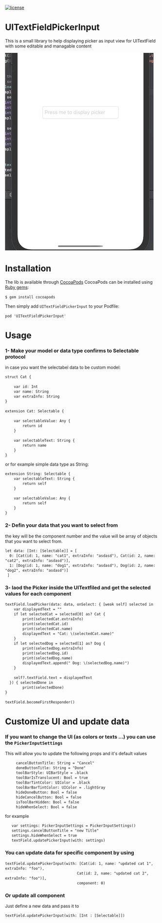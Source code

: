 [![license](https://img.shields.io/github/license/DAVFoundation/captain-n3m0.svg?style=flat-square)](https://github.com/omranaleid/UITextFieldPickerInput/blob/master/LICENSE)

# UITextFieldPickerInput
This is a small library to help displaying picker as input view for UITextField with some editable and managable content 

![](PickerExample.gif)
# Installation
The lib is available through [CocoaPods](https://cocoapods.org) CocoaPods can be installed using [Ruby gems](https://rubygems.org):

 `$ gem install cocoapods`
 
 Then simply add `UITextFieldPickerInput` to your Podfile:
 
 `pod 'UITextFieldPickerInput'`
 
# Usage

###  1- Make your model or data type confirms to Selectable protocol

in case you want the selectabel data to be custom model:
```
struct Cat {
    
    var id: Int
    var name: String
    var extraInfo: String
}

extension Cat: Selectable {
    
    var selectableValue: Any {
        return id
    }
    
    var selectableText: String {
        return name
    }
}
```
or for example simple data type as String:
```
extension String: Selectable {
    var selectableText: String {
        return self
    }
    
    var selectableValue: Any {
        return self
    }
}
```
### 2- Defin your data that you want to select from
the key will be the component number and the value will be array of objects that you want to select from.
```
let data: [Int: [Selectable]] = [
  0: [Cat(id: 1, name: "cat1", extraInfo: "asdasd"), Cat(id: 2, name: "cat2", extraInfo: "asdasd")],
  1: [Dog(id: 1, name: "dog1", extraInfo: "asdasd"), Dog(id: 2, name: "dog2", extraInfo: "asdasd")]
 ]
```

### 3- laod the Picker inside the UITextfiled and get the selected values for each component
```
textField.loadPicker(data: data, onSelect: { [weak self] selected in
    var displayedText = ""
    if let selectedCat = selected[0] as? Cat {
        print(selectedCat.extraInfo)
        print(selectedCat.id)
        print(selectedCat.name)
        displayedText = "Cat: \(selectedCat.name)"
    }
    if let selectedDog = selected[1] as? Dog {
        print(selectedDog.extraInfo)
        print(selectedDog.id)
        print(selectedDog.name)
        displayedText.append(" Dog: \(selectedDog.name)")
    }
              
    self?.textField.text = displayedText
  }) { selectedDone in
        print(selectedDone)
}

textField.becomeFirstResponder()
```

# Customize UI and update data

### If you want to change the UI (as colors or texts ...) you can use the `PickerInputSettings`
This will allow you to update the following props and it's default values
```
     cancelButtonTitle: String = "Cancel"
     doneButtonTitle: String = "Done"
     toolBarStyle: UIBarStyle = .black
     toolBarIsTranslucent: Bool = true
     toolBarTintColor: UIColor = .black
     toolBarBarTintColor: UIColor = .lightGray
     hideDoneButton: Bool = false
     hideCancelButton: Bool = false
     isToolBarHidden: Bool = false
     hideWhenSelect: Bool = false
```    
 for example 
```
   var settings: PickerInputSettings = PickerInputSettings()
   settings.cancelButtonTitle = "new Title"
   settings.hideWhenSelect = true
   textField.updatePickerInput(with: settings)
   ```

### You can update data for specific component by using

   ```
textField.updatePickerInput(with: [Cat(id: 1, name: "updated cat 1", extraInfo: "foo"),
                                    Cat(id: 2, name: "updated cat 2", extraInfo: "foo")],
                                    component: 0)
   ```
### Or update all component
Just define a new data and pass it to

 ```
textField.updatePickerInput(with: [Int : [Selectable]])
 ```
